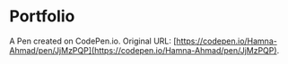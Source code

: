 # Portfolio

A Pen created on CodePen.io. Original URL: [https://codepen.io/Hamna-Ahmad/pen/JjMzPQP](https://codepen.io/Hamna-Ahmad/pen/JjMzPQP).

